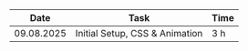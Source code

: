 | Date       | Task        | Time   |
|------------|-------------|--------|
|       09.08.2025     |  Initial Setup, CSS & Animation      |   3 h    |